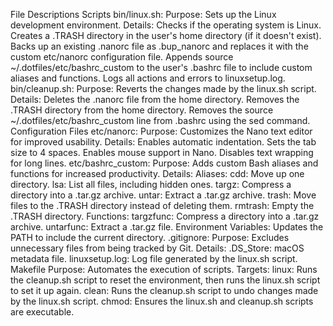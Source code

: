 File Descriptions
Scripts
bin/linux.sh:
Purpose: Sets up the Linux development environment.
Details:
Checks if the operating system is Linux.
Creates a .TRASH directory in the user's home directory (if it doesn't exist).
Backs up an existing .nanorc file as .bup_nanorc and replaces it with the custom etc/nanorc configuration file.
Appends source ~/.dotfiles/etc/bashrc_custom to the user's .bashrc file to include custom aliases and functions.
Logs all actions and errors to linuxsetup.log.
bin/cleanup.sh:
Purpose: Reverts the changes made by the linux.sh script.
Details:
Deletes the .nanorc file from the home directory.
Removes the .TRASH directory from the home directory.
Removes the source ~/.dotfiles/etc/bashrc_custom line from .bashrc using the sed command.
Configuration Files
etc/nanorc:
Purpose: Customizes the Nano text editor for improved usability.
Details:
Enables automatic indentation.
Sets the tab size to 4 spaces.
Enables mouse support in Nano.
Disables text wrapping for long lines.
etc/bashrc_custom:
Purpose: Adds custom Bash aliases and functions for increased productivity.
Details:
Aliases:
cdd: Move up one directory.
lsa: List all files, including hidden ones.
targz: Compress a directory into a .tar.gz archive.
untar: Extract a .tar.gz archive.
trash: Move files to the .TRASH directory instead of deleting them.
rmtrash: Empty the .TRASH directory.
Functions:
targzfunc: Compress a directory into a .tar.gz archive.
untarfunc: Extract a .tar.gz file.
Environment Variables:
Updates the PATH to include the current directory.
.gitignore:
Purpose: Excludes unnecessary files from being tracked by Git.
Details:
.DS_Store: macOS metadata file.
linuxsetup.log: Log file generated by the linux.sh script.
Makefile
Purpose: Automates the execution of scripts.
Targets:
linux: Runs the cleanup.sh script to reset the environment, then runs the linux.sh script to set it up again.
clean: Runs the cleanup.sh script to undo changes made by the linux.sh script.
chmod: Ensures the linux.sh and cleanup.sh scripts are executable.
